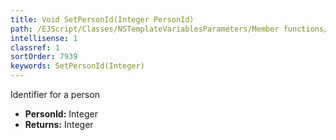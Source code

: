 ```yaml
---
title: Void SetPersonId(Integer PersonId)
path: /EJScript/Classes/NSTemplateVariablesParameters/Member functions/Void SetPersonId(Integer p_0)
intellisense: 1
classref: 1
sortOrder: 7939
keywords: SetPersonId(Integer)
---
```



Identifier for a person



* **PersonId:** Integer
* **Returns:** Integer


